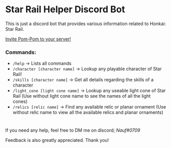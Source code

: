 # Star Rail Helper Discord Bot
This is just a discord bot that provides various information related to Honkai: Star Rail.

<a href="https://discord.com/api/oauth2/authorize?client_id=1106848782022344765&permissions=274878187520&scope=bot">Invite Pom-Pom to your server!</a>

### Commands:
- `/help` -> Lists all commands
- `/character [character name]` -> Lookup any playable character of Star Rail!
- `/skills [character name]` -> Get all details regarding the skills of a character
- `/light_cone [light cone name]` -> Lookup any useable light cone of Star Rail (Use without light cone name to see the names of all the light cones)
- `/relics [relic name]` -> Find any available relic or planar ornament (Use without relic name to view all the available relics and planar ornaments)

#
If you need any help, feel free to DM me on discord; *Nauf#0709*

Feedback is also greatly appreciated. Thank you!
